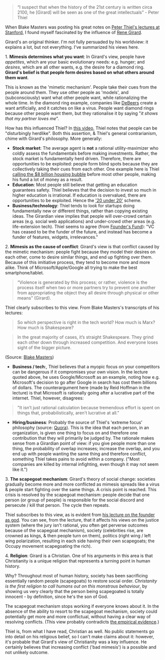 > “I suspect that when the history of the 21st century is written circa 2100, he [Girard] will be seen as one of the great intellectuals” - Peter Thiel

When Blake Masters was posting his great notes on [Peter Thiel's lectures at Stanford](http://blakemasters.tumblr.com/peter-thiels-cs183-startup), I found myself fascinated by the influence of [Rene Girard](http://en.wikipedia.org/wiki/Rene_Girard).

Girard's an original thinker. I'm not fully persuaded by his worldview: it explains a lot, but not everything. I've summarized his views here.

1\. <b>Mimesis determines what you want</b>: In Girard's view, people have <i>appetites</i>, which are your basic evolutionary needs: e.g. hunger; and <i>desires</i>, which are all other wants, e.g. the desire for a diamond ring. <b>Girard's belief is that people form desires based on what others around them want</b>. 

This is known as the 'mimetic mechanism'. People take their cues from the people around them. They use other people as 'models', and (subconsciously) want what other people want, while rationalizing the whole time. In the diamond ring example, companies like [DeBeers](http://en.wikipedia.org/wiki/De_Beers) create a want artificially, and it catches on like a virus. People want diamond rings because other people want them, but they rationalise it by saying "<i>it shows that my partner loves me</i>".

How has this influenced Thiel? In [this video](http://www.youtube.com/watch?feature=player_embedded&v=esk7W9Jowtc), Thiel notes that people can be "disturbingly herdlike". Both this assertion, & Thiel's general contrarianism, chime with Girard's philosophy. More generally:

* <b>Stock market</b>: The average agent is <b>not</b> a rational utility-maximizer who coldly assess the fundamentals before making investments. Rather, the stock market is fundamentally herd driven. Therefore, there are opportunities to be exploited: people form blind spots because they are collectively taking their cues from each other. One example here is Thiel [calling the $8 billion housing bubble](http://bigthink.com/ideas/17721) before most other people, making his fund a lot of money as a result. 
* <b>Education</b>: Most people still believe that getting an education guarantees safety. Thiel believes that the decision to invest so much in higher education is irrational. If education is overvalued, there are opportunities to be exploited. Hence the ['20 under 20'](http://www.thielfellowship.org/) scheme. 
* <b>Business/technology</b>: Thiel tends to look for startups doing fundamentally new or different things, rather than copying existing ideas. The Girardian view implies that people will over-crowd certain areas (e.g. social web applications) and under-crowd other areas (e.g. life-extension tech). Thiel seems to agree (from [Founder's Fund](http://www.foundersfund.com/)): "VC has ceased to be the funder of the future, and instead has become a funder of features, widgets, irrelevances."

2\. <b>Mimesis as the cause of conflict</b>: Girard's view is that conflict caused by the mimetic mechanism: people fight because they model their desires on each other, come to desire similar things, and end up fighting over them. Because of this imitiative process, they tend to become more and more alike. Think of Microsoft/Apple/Google all trying to make the best smartphone/tablet.

> “Violence is generated by this process; or rather, violence is the process itself when two or more partners try to prevent one another from appropriating the object they all desire through physical or other means” (Girard).

Thiel clearly subscribes to this view. From Blake Masters's transcripts of his lectures:

> So which perspective is right in the tech world? How much is Marx? How much is Shakespeare?

> In the great majority of cases, it’s straight Shakespeare. They grind each other down through increased competition. And everyone loses sight of the bigger picture.

(Source: [Blake Masters](http://blakemasters.tumblr.com/post/23250566538/peter-thiels-cs183-startup-class-12-notes-essay))

* <b>Business / tech</b>:, Thiel believes that a myopic focus on your competitors can be dangerous if it compromises your own vision. In the lecture quoted above, he uses Google/Microsoft as 	an example, noting how e.g. Microsoft's decision to go after Google in search has cost them billions of dollars. The counterargument here (made by Reid Hoffman in the lecture) is that Microsoft is rationally going after a lucrative part of the internet. Thiel, however, disagrees: 

> "It isn’t just rational calculation because tremendous effort is spent on things that, probabilistically, aren’t lucrative at all."

* <b>Hiring/business</b>: Probably the source of Thiel's 'extreme focus' philosophy (source: [Quora](http://www.quora.com/PayPal/What-strong-beliefs-on-culture-for-entrepreneurialism-did-Peter-Max-David-have-at-PayPal/answer/Keith-Rabois)). This is the idea that each person, in an organization, is given one thing to focus on and therefore one contribution that they will primarily be judged by. The rationale makes sense from a Girardian point of view: if you give people more than one thing, the probability of overlap increases; increase the overlap, and you end up with people wanting the same thing and therefore conflict, something Thiel takes pains to avoid within a company. ("Most companies are killed by internal infighting, even though it may not seem like it.")

3\. <b>The scapegoat mechanism</b>: Girard's theory of social change: societies gradually become more and more conflicted as mimesis spreads like a virus & people start fighting over the same things. A crisis point is reached. This crisis is resolved by the scapegoat mechanism: people decide that one person (or group of people) is responsible for the social discord and persecute / kill that person. The cycle then repeats. 

Thiel subscribes to this view, as is evident from [his lecture on the founder as god](http://blakemasters.tumblr.com/post/24578683805/peter-thiels-cs183-startup-class-18-notes-essay). You can see, from the lecture, that it affects his views on the justice system (where the jury isn't rational, you often get perverse outcomes because of the scapegoat mechanism), society (celebrities rise, are crowned as kings, & then people turn on them), politics (right wing / left wing polarization, resulting in each side having their own scapegoats; the Occupy movement scapegoating the rich). 

4\. <b>Religion</b>: Girard is a Christian. One of his arguments in this area is that Christianity is a unique religion that represents a turning point in human history. 

Why? Throughout most of human history, society has been sacrificing essentially random people (scapegoats) to restore social order. <i>Christanity is the first religion to call humans out on this monstrous behaviour</i>, by showing us very clearly that the person being scapegoated is totally innocent - by definition, since he's the son of God. 

The scapegoat mechanism stops working if everyone knows about it. In the absence of the ability to resort to the scapegoat mechanism, society could potentially get more and more conflictual, without having a clear way of resolving conflicts. (This view probably contradicts [the empirical evidence](http://online.wsj.com/article/SB10001424053111904106704576583203589408180.html).)

Thiel is, from what I have read, Christian as well. No public statements go into detail on his religious belief, so I can't make claims about it: however, it's probable that Girard's view of Christianity was a key influence. He certainly believes that increasing conflict ('bad mimesis') is a possible and not unlikely outcome.